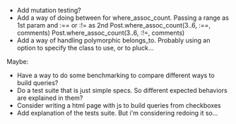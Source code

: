 * Add mutation testing?
* Add a way of doing between for where_assoc_count.
  Passing a range as 1st param and :== or :!= as 2nd
  Post.where_assoc_count(3..6, :==, comments)
  Post.where_assoc_count(3..6, :!=, comments)
* Add a way of handling polymorphic belongs_to. Probably using an option to specify the class to use, or to pluck...

Maybe:
* Have a way to do some benchmarking to compare different ways to build queries?
* Do a test suite that is just simple specs. So different expected behaviors are explained in them?
* Consider writing a html page with js to build queries from checkboxes
* Add explanation of the tests suite. But i'm considering redoing it so...
